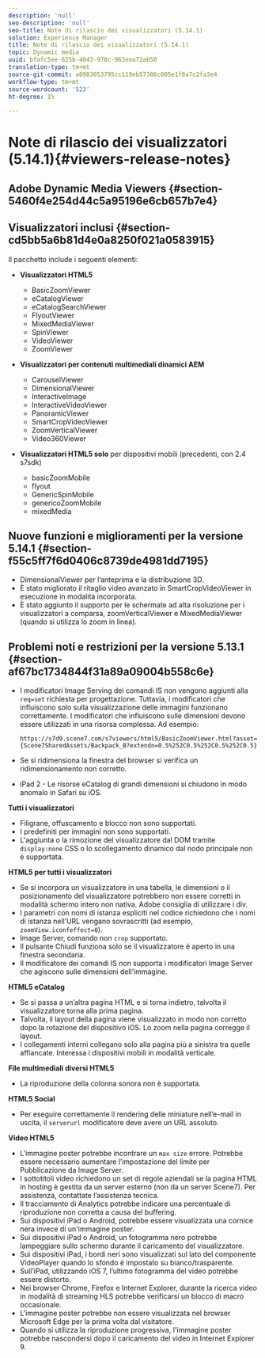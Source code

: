 ```yaml
---
description: 'null'
seo-description: 'null'
seo-title: Note di rilascio dei visualizzatori (5.14.1)
solution: Experience Manager
title: Note di rilascio dei visualizzatori (5.14.1)
topic: Dynamic media
uuid: bfafc5ee-625b-4043-978c-963eea72ab58
translation-type: tm+mt
source-git-commit: a0983053795cc119eb57386c005e1f8a7c2fa3e4
workflow-type: tm+mt
source-wordcount: '523'
ht-degree: 1%

---
```



# Note di rilascio dei visualizzatori (5.14.1){#viewers-release-notes}

<!-- Updated June 1, 2020 from https://wiki.corp.adobe.com/pages/viewpage.action?spaceKey=scene7qa&title=s7Viewers%2C+S7SDK%2C+S7OnDemand+Release+Notes - Contact is Sasha -->

## Adobe Dynamic Media Viewers {#section-5460f4e254d44c5a95196e6cb657b7e4}

## Visualizzatori inclusi {#section-cd5bb5a6b81d4e0a8250f021a0583915}

Il pacchetto include i seguenti elementi:

* **Visualizzatori HTML5**

   * BasicZoomViewer
   * eCatalogViewer
   * eCatalogSearchViewer
   * FlyoutViewer
   * MixedMediaViewer
   * SpinViewer
   * VideoViewer
   * ZoomViewer

* **Visualizzatori per contenuti multimediali dinamici AEM**

   * CarouselViewer
   * DimensionalViewer
   * InteractiveImage
   * InteractiveVideoViewer
   * PanoramicViewer
   * SmartCropVideoViewer
   * ZoomVerticalViewer
   * Video360Viewer

* **Visualizzatori HTML5 solo** per dispositivi mobili (precedenti, con 2.4 s7sdk)

   * basicZoomMobile
   * flyout
   * GenericSpinMobile
   * genericoZoomMobile
   * mixedMedia

## Nuove funzioni e miglioramenti per la versione 5.14.1 {#section-f55c5ff7f6d0406c8739de4981dd7195}

* DimensionalViewer per l’anteprima e la distribuzione 3D.
* È stato migliorato il ritaglio video avanzato in SmartCropVideoViewer in esecuzione in modalità incorporata.
* È stato aggiunto il supporto per le schermate ad alta risoluzione per i visualizzatori a comparsa, zoomVerticalViewer e MixedMediaViewer (quando si utilizza lo zoom in linea).

## Problemi noti e restrizioni per la versione 5.13.1 {#section-af67bc1734844f31a89a09004b558c6e}

* I modificatori Image Serving dei comandi IS non vengono aggiunti alla `req=set` richiesta per progettazione. Tuttavia, i modificatori che influiscono solo sulla visualizzazione delle immagini funzionano correttamente. I modificatori che influiscono sulle dimensioni devono essere utilizzati in una risorsa complessa. Ad esempio:

   `https://s7d9.scene7.com/s7viewers/html5/BasicZoomViewer.html?asset= {Scene7SharedAssets/Backpack_B?extendn=0.5%252C0.5%252C0.5%252C0.5}`

* Se si ridimensiona la finestra del browser si verifica un ridimensionamento non corretto.
* iPad 2 - Le risorse eCatalog di grandi dimensioni si chiudono in modo anomalo in Safari su iOS.

**Tutti i visualizzatori**

* Filigrane, offuscamento e blocco non sono supportati.
* I predefiniti per immagini non sono supportati.
* L&#39;aggiunta o la rimozione del visualizzatore dal DOM tramite `display:none` CSS o lo scollegamento dinamico dal nodo principale non è supportata.

**HTML5 per tutti i visualizzatori**

* Se si incorpora un visualizzatore in una tabella, le dimensioni o il posizionamento del visualizzatore potrebbero non essere corretti in modalità schermo intero non nativa. Adobe consiglia di utilizzare i div.
* I parametri con nomi di istanza espliciti nel codice richiedono che i nomi di istanza nell’URL vengano sovrascritti (ad esempio, `zoomView.iconfeffect=0`).
* Image Server, comando non `crop` supportato.
* Il pulsante Chiudi funziona solo se il visualizzatore è aperto in una finestra secondaria.
* Il modificatore dei comandi IS non supporta i modificatori Image Server che agiscono sulle dimensioni dell’immagine.

**HTML5 eCatalog**

* Se si passa a un’altra pagina HTML e si torna indietro, talvolta il visualizzatore torna alla prima pagina.
* Talvolta, il layout della pagina viene visualizzato in modo non corretto dopo la rotazione del dispositivo iOS. Lo zoom nella pagina corregge il layout.
* I collegamenti interni collegano solo alla pagina più a sinistra tra quelle affiancate. Interessa i dispositivi mobili in modalità verticale.

**File multimediali diversi HTML5**

* La riproduzione della colonna sonora non è supportata.

**HTML5 Social**

* Per eseguire correttamente il rendering delle miniature nell’e-mail in uscita, il `serverurl` modificatore deve avere un URL assoluto.

**Video HTML5**

* L&#39;immagine poster potrebbe incontrare un `max size` errore. Potrebbe essere necessario aumentare l’impostazione del limite per Pubblicazione da Image Server.
* I sottotitoli video richiedono un set di regole aziendali se la pagina HTML in hosting è gestita da un server esterno (non da un server Scene7). Per assistenza, contattate l’assistenza tecnica.
* Il tracciamento di Analytics potrebbe indicare una percentuale di riproduzione non corretta a causa del buffering.
* Sui dispositivi iPad o Android, potrebbe essere visualizzata una cornice nera invece di un&#39;immagine poster.
* Sui dispositivi iPad o Android, un fotogramma nero potrebbe lampeggiare sullo schermo durante il caricamento del visualizzatore.
* Sui dispositivi iPad, i bordi neri sono visualizzati sul lato del componente VideoPlayer quando lo sfondo è impostato su bianco/trasparente.
* Sull’iPad, utilizzando iOS 7, l’ultimo fotogramma del video potrebbe essere distorto.
* Nei browser Chrome, Firefox e Internet Explorer, durante la ricerca video in modalità di streaming HLS potrebbe verificarsi un blocco di macro occasionale.
* L&#39;immagine poster potrebbe non essere visualizzata nel browser Microsoft Edge per la prima volta dal visitatore.
* Quando si utilizza la riproduzione progressiva, l&#39;immagine poster potrebbe nascondersi dopo il caricamento del video in Internet Explorer 9.

